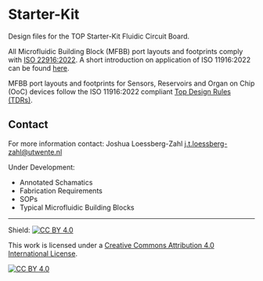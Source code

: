 # Starter-Kit

Design files for the TOP Starter-Kit Fluidic Circuit Board.

All Microfluidic Building Block (MFBB) port layouts and footprints comply with [ISO 22916:2022](https://www.iso.org/standard/74157.html).  A short introduction on application of ISO 11916:2022 can be found [here](https://data.4tu.nl/datasets/871d6c3a-cf1a-44f9-865a-6da842bd2f27/2).

MFBB port layouts and footprints for Sensors, Reservoirs and Organ on Chip (OoC) devices follow the ISO 11916:2022 compliant [Top Design Rules (TDRs)](https://data.4tu.nl/datasets/2558bd4c-d7ad-4e17-bc54-8c335b4c1c01).

## Contact
For more information contact:
Joshua Loessberg-Zahl
j.t.loessberg-zahl@utwente.nl

Under Development:
- Annotated Schamatics
- Fabrication Requirements
- SOPs
- Typical Microfluidic Building Blocks

___

Shield: [![CC BY 4.0][cc-by-shield]][cc-by]

This work is licensed under a
[Creative Commons Attribution 4.0 International License][cc-by].

[![CC BY 4.0][cc-by-image]][cc-by]

[cc-by]: http://creativecommons.org/licenses/by/4.0/
[cc-by-image]: https://i.creativecommons.org/l/by/4.0/88x31.png
[cc-by-shield]: https://img.shields.io/badge/License-CC%20BY%204.0-lightgrey.svg
